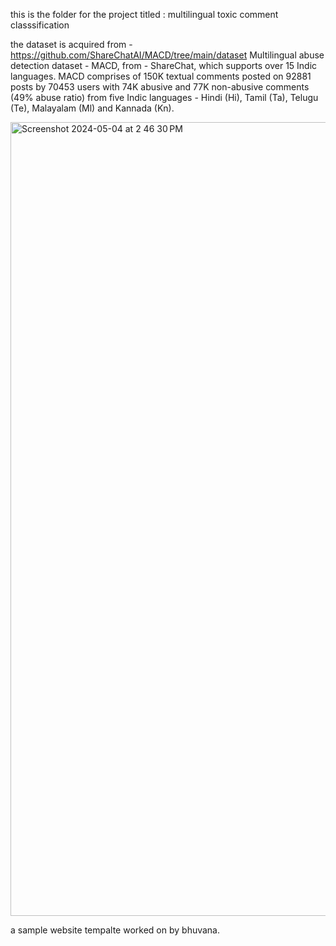 this is the folder for the project
titled : multilingual toxic comment classsification

the dataset is acquired from - https://github.com/ShareChatAI/MACD/tree/main/dataset
Multilingual abuse detection dataset - MACD, from - ShareChat, which supports over 15 Indic languages. MACD comprises of 150K textual comments posted on 92881 posts by 70453 users with 74K abusive and 77K non-abusive comments (49% abuse ratio) from five Indic languages - Hindi (Hi), Tamil (Ta), Telugu (Te), Malayalam (Ml) and Kannada (Kn).


<img width="1270" alt="Screenshot 2024-05-04 at 2 46 30 PM" src="https://github.com/bhuvanakanakam/natural_language_processing/assets/116140522/955e14df-d550-4f73-adc3-53df48a32b04">



a sample website tempalte worked on by bhuvana.
